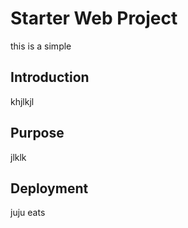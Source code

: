 # Starter Web Project

this is a simple

## Introduction
khjlkjl
## Purpose
jlklk
## Deployment
juju eats
